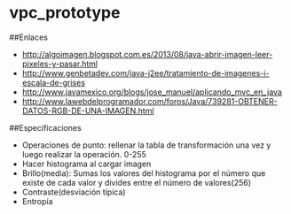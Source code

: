 # vpc_prototype

##Enlaces
* http://algoimagen.blogspot.com.es/2013/08/java-abrir-imagen-leer-pixeles-y-pasar.html
* http://www.genbetadev.com/java-j2ee/tratamiento-de-imagenes-i-escala-de-grises
* http://www.javamexico.org/blogs/jose_manuel/aplicando_mvc_en_java
* http://www.lawebdelprogramador.com/foros/Java/739281-OBTENER-DATOS-RGB-DE-UNA-IMAGEN.html

##Especificaciones 
- Operaciones de punto: rellenar la tabla de transformación una vez y luego realizar la operación. 0-255
- Hacer histograma al cargar imagen
- Brillo(media): Sumas los valores del histograma por el número que existe de cada valor y divides entre el número de valores(256)
- Contraste(desviación típica)
- Entropía
